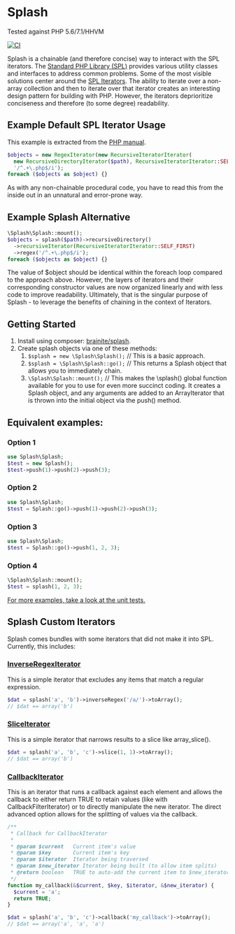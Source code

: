Splash
======

Tested against PHP 5.6/7.1/HHVM

[![CI](https://github.com/brainite/splash/actions/workflows/ci.yml/badge.svg)](https://github.com/brainite/splash/actions/workflows/ci.yml)

Splash is a chainable (and therefore concise) way to interact with the SPL iterators.
The <a href="http://www.php.net/manual/en/intro.spl.php">Standard PHP Library (SPL)</a>
provides various utility classes and interfaces to address common problems.
Some of the most visible solutions center around the 
<a href="http://www.php.net/manual/en/spl.iterators.php">SPL Iterators</a>.
The ability to iterate over a non-array collection and then to iterate over 
that iterator creates an interesting design pattern for building with PHP. 
However, the iterators deprioritize conciseness and therefore (to some degree) readability.

## Example Default SPL Iterator Usage

This example is extracted from the <a href="http://www.php.net/manual/en/class.recursivedirectoryiterator.php">PHP manual</a>.

```php 
$objects = new RegexIterator(new RecursiveIteratorIterator(
  new RecursiveDirectoryIterator($path), RecursiveIteratorIterator::SELF_FIRST),
  '/^.+\.php$/i');
foreach ($objects as $object) {}
```

As with any non-chainable procedural code, you have to read this from the inside out in an unnatural and error-prone way.

## Example Splash Alternative

```php
\Splash\Splash::mount();
$objects = splash($path)->recursiveDirectory()
  ->recursiveIterator(RecursiveIteratorIterator::SELF_FIRST)
  ->regex('/^.+\.php$/i');
foreach ($objects as $object) {}
```

The value of $object should be identical within the foreach loop compared to the approach above. However, the layers of iterators and their corresponding constructor values are now organized linearly and with less code to improve readability. Ultimately, that is the singular purpose of Splash - to leverage the benefits of chaining in the context of Iterators.

## Getting Started

1. Install using composer: <a href="https://packagist.org/packages/brainite/splash">brainite/splash</a>.
1. Create splash objects via one of these methods:
   1. `$splash = new \Splash\Splash();` // This is a basic approach.
   1. `$splash = \Splash\Splash::go();` // This returns a Splash object that allows you to immediately chain.
   1. `\Splash\Splash::mount();` // This makes the \splash() global function available for you to use for even more succinct coding. It creates a Splash object, and any arguments are added to an ArrayIterator that is thrown into the initial object via the push() method.

## Equivalent examples:

### Option 1

```php
use Splash\Splash;
$test = new Splash();
$test->push(1)->push(2)->push(3);
```

### Option 2

```php
use Splash\Splash;
$test = Splash::go()->push(1)->push(2)->push(3);
```

### Option 3

```php 
use Splash\Splash;
$test = Splash::go()->push(1, 2, 3);
```

### Option 4

```php
\Splash\Splash::mount();
$test = splash(1, 2, 3);
```

<a href="https://github.com/brainite/splash/tree/master/src/Tests">For more examples, take a look at the unit tests.</a>

Splash Custom Iterators
-----------------------

Splash comes bundles with some iterators that did not make it into SPL. Currently, this includes:

### [InverseRegexIterator](https://github.com/brainite/splash/blob/master/src/Iterator/InverseRegexIterator.php)

This is a simple iterator that excludes any items that match a regular expression.

```` php
$dat = splash('a', 'b')->inverseRegex('/a/')->toArray();
// $dat == array('b')
````

### [SliceIterator](https://github.com/brainite/splash/blob/master/src/Iterator/SliceIterator.php)

This is a simple iterator that narrows results to a slice like array_slice().

```` php
$dat = splash('a', 'b', 'c')->slice(1, 1)->toArray();
// $dat == array('b')
````

### [CallbackIterator](https://github.com/brainite/splash/blob/master/src/Iterator/CallbackIterator.php)

This is an iterator that runs a callback against each element and allows the callback to either
return TRUE to retain values (like with CallbackFilterIterator) or to directly manipulate the
new iterator. The direct advanced option allows for the splitting of values via the callback.

```` php
/**
 * Callback for CallbackIterator
 *
 * @param $current   Current item's value
 * @param $key       Current item's key
 * @param $iterator  Iterator being traversed
 * @param $new_iterator Iterator being built (to allow item splits)
 * @return boolean   TRUE to auto-add the current item to $new_iterator, FALSE otherwise
 */
function my_callback(&$current, $key, $iterator, &$new_iterator) {
  $current = 'a';
  return TRUE;
}

$dat = splash('a', 'b', 'c')->callback('my_callback')->toArray();
// $dat == array('a', 'a', 'a')
````
